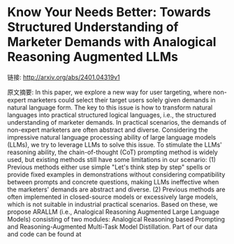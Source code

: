 # Know Your Needs Better: Towards Structured Understanding of Marketer Demands with Analogical Reasoning Augmented LLMs

链接: http://arxiv.org/abs/2401.04319v1

原文摘要:
In this paper, we explore a new way for user targeting, where non-expert
marketers could select their target users solely given demands in natural
language form. The key to this issue is how to transform natural languages into
practical structured logical languages, i.e., the structured understanding of
marketer demands. In practical scenarios, the demands of non-expert marketers
are often abstract and diverse. Considering the impressive natural language
processing ability of large language models (LLMs), we try to leverage LLMs to
solve this issue. To stimulate the LLMs' reasoning ability, the
chain-of-thought (CoT) prompting method is widely used, but existing methods
still have some limitations in our scenario: (1) Previous methods either use
simple "Let's think step by step" spells or provide fixed examples in
demonstrations without considering compatibility between prompts and concrete
questions, making LLMs ineffective when the marketers' demands are abstract and
diverse. (2) Previous methods are often implemented in closed-source models or
excessively large models, which is not suitable in industrial practical
scenarios. Based on these, we propose ARALLM (i.e., Analogical Reasoning
Augmented Large Language Models) consisting of two modules: Analogical
Reasoning based Prompting and Reasoning-Augmented Multi-Task Model
Distillation. Part of our data and code can be found at
